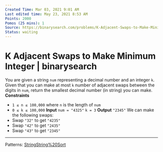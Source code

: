 ```yaml
---
Created Time: Mar 03, 2021 9:01 AM
Last edited time: May 23, 2021 8:53 AM
Points: 2000
Pomos (25 mins): 1
Source: https://binarysearch.com/problems/K-Adjacent-Swaps-to-Make-Minimum-Integer
Status: waiting
---
```


# K Adjacent Swaps to Make Minimum Integer | binarysearch

You are given a string `num` representing a decimal number and an integer `k`. Given that you can make at most `k` number of adjacent swaps between the digits in `num`, return the smallest decimal number (in string) you can make.
**Constraints**
- `1 ≤ n ≤ 100,000` where `n` is the length of `num`
- `0 ≤ k ≤ 100,000`
****Input****
`num = "4325"`
`k = 3`
****Output****
`"2345"`
We can make the following swaps:
- Swap `"32"` to get `"4235"`
- Swap `"42"` to get `"2435"`
- Swap `"43"` to get `"2345"`
---
Patterns: [String](String)[String%20Sort](String%20Sort.md)